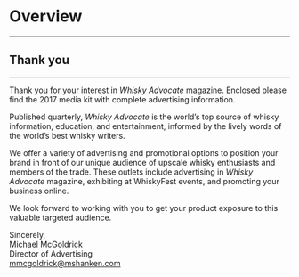 # Overview
---

## Thank you
---

Thank you for your interest in *Whisky Advocate* magazine. Enclosed
please find the 2017 media kit with complete advertising information.

Published quarterly, *Whisky Advocate* is the world’s top source of
whisky information, education, and entertainment, informed by the
lively words of the world’s best whisky writers.

We offer a variety of advertising and promotional options to
position your brand in front of our unique audience of upscale
whisky enthusiasts and members of the trade. These outlets include
advertising in *Whisky Advocate* magazine, exhibiting at WhiskyFest
events, and promoting your business online.

We look forward to working with you to get your product exposure
to this valuable targeted audience.

Sincerely,<br />
Michael McGoldrick<br />
Director of Advertising<br />
<a href="mailto:mmcgoldrick@mshanken.com" target="_blank">mmcgoldrick@mshanken.com</a>
